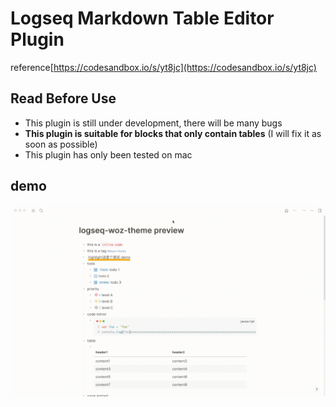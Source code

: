 # Logseq Markdown Table Editor Plugin

reference[https://codesandbox.io/s/yt8jc](https://codesandbox.io/s/yt8jc)

## Read Before Use
- This plugin is still under development, there will be many bugs
- **This plugin is suitable for blocks that only contain tables** (I will fix it as soon as possible)
- This plugin has only been tested on mac

## demo
![demo](./demo.gif)